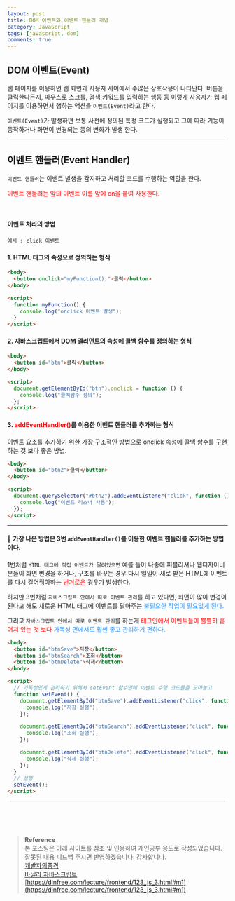 ```yaml
---
layout: post
title: DOM 이벤트와 이벤트 핸들러 개념
category: JavaScript
tags: [javascript, dom]
comments: true
---
```


## DOM 이벤트(Event)

웹 페이지를 이용하면 웹 화면과 사용자 사이에서 수많은 상호작용이 나타난다.
버튼을 클릭한다든지, 마우스로 스크롤, 검색 키워드를 입력하는 행동 등 이렇게 사용자가 웹 페이지를 이용하면서 행하는 액션을 `이벤트(Event)`라고 한다.

`이벤트(Event)`가 발생하면 보통 사전에 정의된 특정 코드가 실행되고 그에 따라 기능이 동작하거나 화면이 변경되는 등의 변화가 발생 한다.

---

## 이벤트 핸들러(Event Handler)

`이벤트 핸들러`는 이벤트 발생을 감지하고 처리할 코드를 수행하는 역할을 한다.

<font color='red'>이벤트 핸들러는 앞의 이벤트 이름 앞에 on을 붙여 사용한다.</font>

<br>

#### 이벤트 처리의 방법

`예시 : click 이벤트`

#### 1. HTML 태그의 속성으로 정의하는 형식

```html
<body>
  <button onclick="myFunction();">클릭</button>
</body>

<script>
  function myFunction() {
    console.log("onclick 이벤트 발생");
  }
</script>
```

#### 2. 자바스크립트에서 DOM 엘리먼트의 속성에 콜백 함수를 정의하는 형식

```html
<body>
  <button id="btn">클릭</button>
</body>

<script>
  document.getElementById("btn").onclick = function () {
    console.log("콜백함수 정의");
  };
</script>
```

#### 3. <font color='red'>addEventHandler()</font>를 이용한 이벤트 핸들러를 추가하는 형식

이벤트 요소를 추가하기 위한 가장 구조적인 방법으로 onclick 속성에 콜백 함수를 구현하는 것 보다 좋은 방법.

```html
<body>
  <button id="btn2">클릭</button>
</body>

<script>
  document.querySelector("#btn2").addEventListener("click", function () {
    console.log("이벤트 리스너 사용");
  });
</script>
```

---

#### 📌 가장 나은 방법은 3번 `addEventHandler()`를 이용한 이벤트 핸들러를 추가하는 방법이다.

1번처럼 `HTML 태그에 직접 이벤트가 달려있으면` 예를 들어 나중에 퍼블리셔나 웹디자이너분들이 화면 변경을 하거나, 구조를 바꾸는 경우 다시 일일이 새로 받은 HTML에 이벤트를 다시 걸어줘야하는 <font color='red'>번거로운</font> 경우가 발생한다.

하지만 3번처럼 `자바스크립트 안에서 따로 이벤트 관리`를 하고 있다면, 화면이 많이 변경이 된다고 해도 새로운 HTML 태그에 이벤트를 달아주는 <font color='#1E90FF'>불필요한 작업이 필요없게 된다.</font>

그리고 `자바스크립트 안에서 따로 이벤트 관리`를 하는게 <font color='red'>태그안에서 이벤트들이 뿔뿔히 흩어져 있는 것 보다</font> <font color='#1E90FF'>가독성 면에서도 훨씬 좋고 관리하기 편하다.</font>

```html
<body>
  <button id="btnSave">저장</button>
  <button id="btnSearch">조회</button>
  <button id="btnDelete">삭제</button>
</body>

<script>
  // 가독성있게 관리하기 위해서 setEvent 함수안에 이벤트 수행 코드들을 모아놓고
  function setEvent() {
    document.getElementById("btnSave").addEventListener("click", function () {
      console.log("저장 실행");
    });

    document.getElementById("btnSearch").addEventListener("click", function () {
      console.log("조회 실행");
    });

    document.getElementById("btnDelete").addEventListener("click", function () {
      console.log("삭제 실행");
    });
  }
  // 실행
  setEvent();
</script>
```

---

<br>
<br>
<br>

> **Reference**  
> 본 포스팅은 아래 사이트를 참조 및 인용하여 개인공부 용도로 작성되었습니다.  
> 잘못된 내용 피드백 주시면 반영하겠습니다. 감사합니다.  
> [개발자의품격](https://www.youtube.com/c/개발자의품격)  
> [바닐라 자바스크립트](http://www.yes24.com/Product/Goods/105608999)  
> [https://dinfree.com/lecture/frontend/123_js_3.html#m1](https://dinfree.com/lecture/frontend/123_js_3.html#m1)
